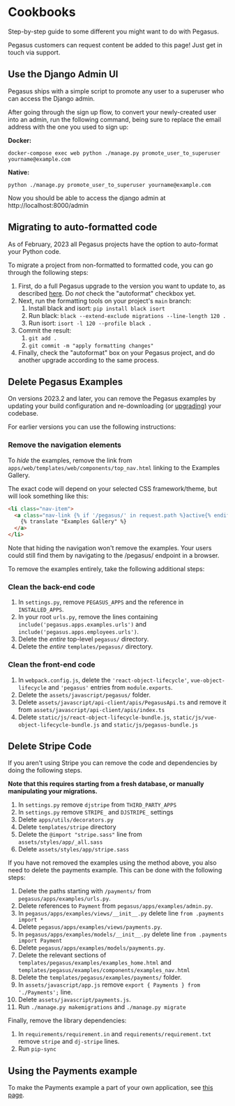 # Cookbooks

Step-by-step guide to some different you might want to do with Pegasus.

Pegasus customers can request content be added to this page! Just get in touch via support.

## Use the Django Admin UI

Pegasus ships with a simple script to promote any user to a superuser who can access
the Django admin.

After going through the sign up flow, to convert your newly-created user into an admin, 
run the following command, being sure to replace the email address with the one you used to sign up:

**Docker:**

```
docker-compose exec web python ./manage.py promote_user_to_superuser yourname@example.com
```

**Native:**

```
python ./manage.py promote_user_to_superuser yourname@example.com
``` 

Now you should be able to access the django admin at http://localhost:8000/admin

## Migrating to auto-formatted code

As of February, 2023 all Pegasus projects have the option to auto-format your Python code.

To migrate a project from non-formatted to formatted code, you can go through the following steps:

1. First, do a full Pegasus upgrade to the version you want to update to, as described [here](./upgrading.md).
   Do *not* check the "autoformat" checkbox yet.
2. Next, run the formatting tools on your project's `main` branch: 
   1. Install black and isort: `pip install black isort`
   2. Run black: `black --extend-exclude migrations --line-length 120 .`
   3. Run isort: `isort -l 120 --profile black .`
3. Commit the result:
   1. `git add .`
   2. `git commit -m "apply formatting changes"`
4. Finally, check the "autoformat" box on your Pegasus project, and do another upgrade according to the same process.

## Delete Pegasus Examples

On versions 2023.2 and later, you can remove the Pegasus examples by updating your build configuration
and re-downloading (or [upgrading](upgrading.md)) your codebase.

For earlier versions you can use the following instructions:

### Remove the navigation elements

To *hide* the examples, remove the link from `apps/web/templates/web/components/top_nav.html` linking to the Examples Gallery.

The exact code will depend on your selected CSS framework/theme, but will look something like this:

```html
<li class="nav-item">
  <a class="nav-link {% if '/pegasus/' in request.path %}active{% endif %}" href="{% url 'pegasus_examples:examples_home' %}">
    {% translate "Examples Gallery" %}
  </a>
</li>
```

Note that hiding the navigation won't remove the examples.
Your users could still find them by navigating to the /pegasus/ endpoint in a browser.

To remove the examples entirely, take the following additional steps:

### Clean the back-end code

1. In `settings.py`, remove `PEGASUS_APPS` and the reference in `INSTALLED_APPS`.
1. In your root `urls.py`, remove the lines containing `include('pegasus.apps.examples.urls')` and `include('pegasus.apps.employees.urls')`.
1. Delete the *entire* top-level `pegasus/` directory.
1. Delete the *entire* `templates/pegasus/` directory.

### Clean the front-end code

1. In `webpack.config.js`, delete the `'react-object-lifecycle'`, `vue-object-lifecycle` and `'pegasus'` entries from `module.exports`.
1. Delete the `assets/javascript/pegasus/` folder.
1. Delete `assets/javascript/api-client/apis/PegasusApi.ts` and remove it from `assets/javascript/api-client/apis/index.ts`
1. Delete `static/js/react-object-lifecycle-bundle.js`, `static/js/vue-object-lifecycle-bundle.js` and `static/js/pegasus-bundle.js`

## Delete Stripe Code

If you aren't using Stripe you can remove the code and dependencies by doing the following steps.

**Note that this requires starting from a fresh database, or manually manipulating your migrations.**

1. In `settings.py` remove `djstripe` from `THIRD_PARTY_APPS`
1. In `settings.py` remove `STRIPE_` and `DJSTRIPE_` settings
1. Delete `apps/utils/decorators.py`
1. Delete `templates/stripe` directory
1. Delete the `@import "stripe.sass"` line from `assets/styles/app/_all.sass`
1. Delete `assets/styles/app/stripe.sass`

If you have not removed the examples using the method above, you also need
to delete the payments example. This can be done with the following steps:

1. Delete the paths starting with `/payments/` from `pegasus/apps/examples/urls.py`.
1. Delete references to `Payment` from `pegasus/apps/examples/admin.py`.
1. In `pegasus/apps/examples/views/__init__.py` delete line `from .payments import *`
1. Delete `pegasus/apps/examples/views/payments.py`.
1. In `pegasus/apps/examples/models/__init__.py` delete line `from .payments import Payment`
1. Delete `pegasus/apps/examples/models/payments.py`.
1. Delete the relevant sections of `templates/pegasus/examples/examples_home.html` and 
  `templates/pegasus/examples/components/examples_nav.html` 
1. Delete the `templates/pegasus/examples/payments/` folder.
1. In `assets/javascript/app.js` remove `export { Payments } from './Payments';` line.
1. Delete `assets/javascript/payments.js`.
1. Run `./manage.py makemigrations` and `./manage.py migrate`

Finally, remove the library dependencies:

1. In `requirements/requirement.in` and `requirements/requirement.txt` remove `stripe` and `dj-stripe` lines.
1. Run `pip-sync`

## Using the Payments example

To make the Payments example a part of your own application, see [this page](payments.md).
